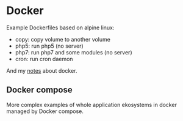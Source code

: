 # Docker

Example Dockerfiles based on alpine linux:

- copy: copy volume to another volume
- php5: run php5 (no server)
- php7: run php7 and some modules (no server)
- cron: run cron daemon

And my [notes](docker.md) about docker.

## Docker compose

More complex examples of whole application ekosystems in docker managed by Docker compose.
